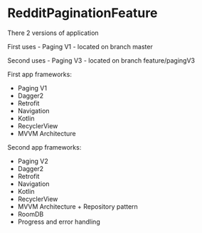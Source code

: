 # RedditPaginationFeature
There 2 versions of application

First uses - Paging V1 - located on branch master 

Second uses - Paging V3 - located on branch feature/pagingV3

First app frameworks:
- Paging V1
- Dagger2
- Retrofit
- Navigation
- Kotlin
- RecyclerView
- MVVM Architecture

Second app frameworks:
- Paging V2
- Dagger2
- Retrofit
- Navigation
- Kotlin
- RecyclerView
- MVVM Architecture + Repository pattern
- RoomDB
- Progress and error handling
